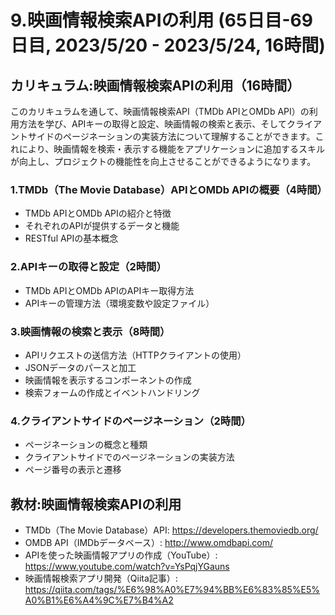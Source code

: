 # 9.映画情報検索APIの利用 (65日目-69日目, 2023/5/20 - 2023/5/24, 16時間)

## カリキュラム:映画情報検索APIの利用（16時間）
このカリキュラムを通して、映画情報検索API（TMDb APIとOMDb API）の利用方法を学び、APIキーの取得と設定、映画情報の検索と表示、そしてクライアントサイドのページネーションの実装方法について理解することができます。これにより、映画情報を検索・表示する機能をアプリケーションに追加するスキルが向上し、プロジェクトの機能性を向上させることができるようになります。

### 1.TMDb（The Movie Database）APIとOMDb APIの概要（4時間）
- TMDb APIとOMDb APIの紹介と特徴
- それぞれのAPIが提供するデータと機能
- RESTful APIの基本概念
### 2.APIキーの取得と設定（2時間）
- TMDb APIとOMDb APIのAPIキー取得方法
- APIキーの管理方法（環境変数や設定ファイル）
### 3.映画情報の検索と表示（8時間）
- APIリクエストの送信方法（HTTPクライアントの使用）
- JSONデータのパースと加工
- 映画情報を表示するコンポーネントの作成
- 検索フォームの作成とイベントハンドリング
### 4.クライアントサイドのページネーション（2時間）
- ページネーションの概念と種類
- クライアントサイドでのページネーションの実装方法
- ページ番号の表示と遷移


## 教材:映画情報検索APIの利用
- TMDb（The Movie Database）API: https://developers.themoviedb.org/
- OMDB API（IMDbデータベース）: http://www.omdbapi.com/
- APIを使った映画情報アプリの作成（YouTube）: https://www.youtube.com/watch?v=YsPqjYGauns
- 映画情報検索アプリ開発（Qiita記事）: https://qiita.com/tags/%E6%98%A0%E7%94%BB%E6%83%85%E5%A0%B1%E6%A4%9C%E7%B4%A2

